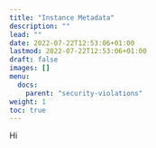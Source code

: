 ```yaml
---
title: "Instance Metadata"
description: ""
lead: ""
date: 2022-07-22T12:53:06+01:00
lastmod: 2022-07-22T12:53:06+01:00
draft: false
images: []
menu: 
  docs:
    parent: "security-violations"
weight: 1
toc: true
---
```


Hi
